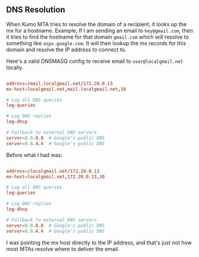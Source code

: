 ## DNS Resolution

When Kumo MTA tries to resolve the domain of a recipient, it looks up the mx for a hostname. Example, If I am sending an email to `hey@gmail.com`, then it tries to find the hostname for that domain `gmail.com` which will resolve to something like `aspx.google.com`. It will then lookup the mx records for this domain and resolve the IP address to connect to.

Here's a valid DNSMASQ config to receive email to `user@localgmail.net` locally.

```conf

address=/mail.localgmail.net/172.20.0.13
mx-host=localgmail.net,mail.localgmail.net,10

# Log all DNS queries
log-queries

# Log DNS replies
log-dhcp

# Fallback to external DNS servers
server=8.8.8.8  # Google's public DNS
server=8.8.4.4  # Google's public DNS
```

Before what I had was:

```conf

address=/localgmail.net/172.20.0.13
mx-host=localgmail.net,172.20.0.13,10

# Log all DNS queries
log-queries

# Log DNS replies
log-dhcp

# Fallback to external DNS servers
server=8.8.8.8  # Google's public DNS
server=8.8.4.4  # Google's public DNS
```

I was pointing the mx host directly to the IP address, and that's just not how most MTAs resolve where to deliver the email.
